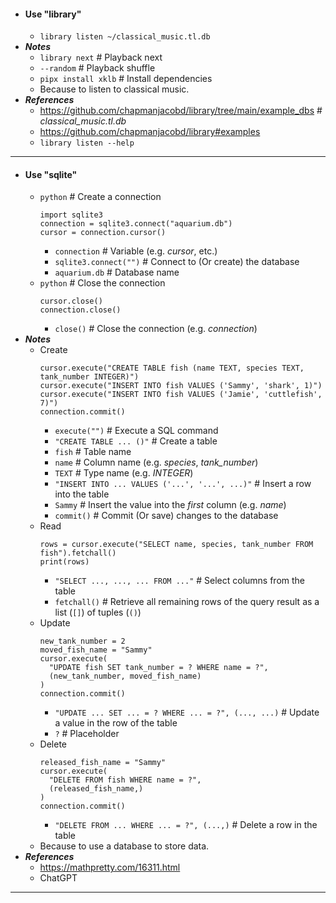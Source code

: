 - #### Use "library"
    - `library listen ~/classical_music.tl.db`
- ***Notes***
    - `library next` # Playback next
    - `--random` # Playback shuffle
    - `pipx install xklb` # Install dependencies
    - Because to listen to classical music.
- ***References***
    - https://github.com/chapmanjacobd/library/tree/main/example_dbs # *classical_music.tl.db*
    - https://github.com/chapmanjacobd/library#examples
    - `library listen --help`
- ---
- #### Use "sqlite"
    - `python` # Create a connection
      ```
      import sqlite3
      connection = sqlite3.connect("aquarium.db")
      cursor = connection.cursor()
      ```
        - `connection` # Variable (e.g. *cursor*, etc.)
        - `sqlite3.connect("")` # Connect to (Or create) the database
        - `aquarium.db` # Database name
    - `python` # Close the connection
      ```
      cursor.close()
      connection.close()
      ```
        - `close()` # Close the connection (e.g. *connection*)
- ***Notes***
    - Create
      ```
      cursor.execute("CREATE TABLE fish (name TEXT, species TEXT, tank_number INTEGER)")
      cursor.execute("INSERT INTO fish VALUES ('Sammy', 'shark', 1)")
      cursor.execute("INSERT INTO fish VALUES ('Jamie', 'cuttlefish', 7)")
      connection.commit()
      ```
        - `execute("")` # Execute a SQL command
        - `"CREATE TABLE ... ()"` # Create a table
        - `fish` # Table name
        - `name` # Column name (e.g. *species*, *tank_number*)
        - `TEXT` # Type name (e.g. *INTEGER*)
        - `"INSERT INTO ... VALUES ('...', '...', ...)"` # Insert a row into the table
        - `Sammy` # Insert the value into the *first* column (e.g. *name*)
        - `commit()` # Commit (Or save) changes to the database
    - Read
      ```
      rows = cursor.execute("SELECT name, species, tank_number FROM fish").fetchall()
      print(rows)
      ```
        - `"SELECT ..., ..., ... FROM ..."` # Select columns from the table
        - `fetchall()` # Retrieve all remaining rows of the query result as a list (`[]`) of tuples (`()`)
    - Update
      ```
      new_tank_number = 2
      moved_fish_name = "Sammy"
      cursor.execute(
        "UPDATE fish SET tank_number = ? WHERE name = ?",
        (new_tank_number, moved_fish_name)
      )
      connection.commit()
      ```
        - `"UPDATE ... SET ... = ? WHERE ... = ?", (..., ...)` # Update a value in the row of the table
        - `?` # Placeholder
    - Delete
      ```
      released_fish_name = "Sammy"
      cursor.execute(
        "DELETE FROM fish WHERE name = ?",
        (released_fish_name,)
      )
      connection.commit()
      ```
        - `"DELETE FROM ... WHERE ... = ?", (...,)` # Delete a row in the table
    - Because to use a database to store data.
- ***References***
    - https://mathpretty.com/16311.html
    - ChatGPT
- ---
